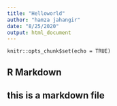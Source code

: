 ```yaml
---
title: "Helloworld"
author: "hamza jahangir"
date: "8/25/2020"
output: html_document
---
```


```{r setup, include=FALSE}
knitr::opts_chunk$set(echo = TRUE)
```

## R Markdown

## this is a markdown file